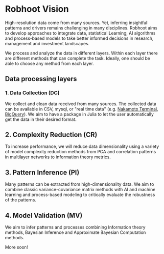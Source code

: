 # Robhoot Vision

High-resolution data come from many sources. Yet, inferring insightful patterns and drivers remains challenging in many disciplines. Robhoot aims to develop approaches to integrate data, statistical Learning, AI algorithms and process-based models to take better informed decisions in research, management and investment landscapes.

We process and analyze the data in different layers. Within each layer there are different methods that can complete the task. Ideally, one should be able to choose any method from each layer.

## Data processing layers

### 1. Data Collection (DC)

We collect and clean data received from many sources. The collected data can be available in CSV, mysql, or "real time data" (e.g. [Nakamoto Terminal](https://www.nterminal.com), [BigQuery]( https://cloud.google.com/bigquery/)). We aim to have a package in Julia to let the user automatically get the data in their desired format.

## 2. Complexity Reduction (CR)

To increase performance, we will reduce data dimensionality using a variety of model complexity reduction methods from PCA and correlation patterns in multilayer networks to information theory metrics.

## 3. Pattern Inference (PI)

Many patterns can be extracted from high-dimensionality data. We aim to combine classic variance-covariance matrix methods with AI and machine learning and process-based modeling to critically evaluate the robustness of the patterns.

## 4. Model Validation (MV)

We aim to infer patterns and processes combining Information theory methods, Bayesian Inference and Approximate Bayesian Computation methods.

More soon!
